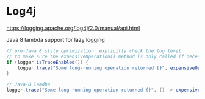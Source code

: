 # Log4j

https://logging.apache.org/log4j/2.0/manual/api.html

Java 8 lambda support for lazy logging

````java
// pre-Java 8 style optimization: explicitly check the log level
// to make sure the expensiveOperation() method is only called if necessary
if (logger.isTraceEnabled()) {
    logger.trace("Some long-running operation returned {}", expensiveOperation());
}

// Java-8 lamdba
logger.trace("Some long-running operation returned {}", () -> expensiveOperation());
````